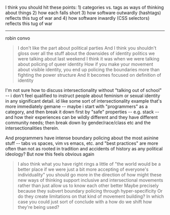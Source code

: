I think you should hit these points: 1) categories vs. tags as ways of thinking about things 2) how each falls short 3) how software outwardly (hashtags) reflects this tug of war and 4) how software inwardly (CSS selectors) reflects this tug of war

---
robin convo

> I don't like the part about political parties 
And I think you shouldn't gloss over all the stuff about the downsides of identity politics we were talking about last weekend
I think it was when we were talking about policing of queer identity
How if you make your movement about visible identity, you end up policing the boundaries more than fighting the power structure
And It becomes focused on definition of identity

I'm not sure how to discuss intersectionality without "talking out of school" -- i don't feel qualified to instruct people about feminism or sexual identity in any significant detail. id like some sort of intersectionality example that's more immediately gemane -- maybe i start with "programmers" as a category, and then break it down first by "safe" properties -- e.g. stack -- and how their experiences can be wildly different and they have different community needs; then break down by gender/race/class etc and the intersectionalities therein. 

And programmers have intense boundary policing about the most asinine stuff -- tabs vs spaces, vim vs emacs, etc. and "best practices" are more often than not as rooted in tradition and accidents of history as any political ideology?
But now this feels obvious again

> I also think what you have right rings a little of "the world would be a better place if we were just a bit more accepting of everyone's individuality"
you should go more in the direction of how might these new ways of thinking support inclusive and intersectional movements
rather than just allow us to know each other better
Maybe precisely because they subvert  boundary policing through hyper-specificity
Or do they create limitations on that kind of movement building? In which case you could just sort of conclude with a how do we shift how they're being used?